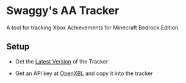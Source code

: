 # Swaggy's AA Tracker

A tool for tracking Xbox Achievements for Minecraft Bedrock Edition.

## Setup

* Get the [Latest Version](https://github.com/SwaggyCat/Swaggy-s-AA-Tracker/releases) of the Tracker

* Get an API key at [OpenXBL](https://xbl.io/profile) and copy it into the tracker
